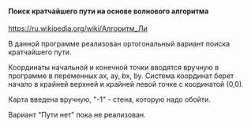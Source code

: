 #### Поиск кратчайшего пути на основе волнового алгоритма
https://ru.wikipedia.org/wiki/Алгоритм_Ли

В данной программе реализован ортогональный вариант поиска кратчайшего пути.

Координаты начальной и конечной точки вводятся вручную в программе в переменных ах, ау, bx, by.
Система координат берет начало в крайней верхней и крайней левой точке с коодинатой (0,0). 

Карта введена вручную, "-1" - стена, которую надо обойти.

Вариант "Пути нет" пока не реализован.

